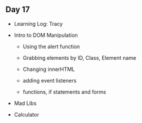 ## Day 17

* Learning Log: Tracy

* Intro to DOM Manipulation

    * Using the alert function
    
    * Grabbing elements by ID, Class, Element name
    
    * Changing innerHTML
    
    * adding event listeners
    
    * functions, if statements and forms
    
* Mad Libs

* Calculator
